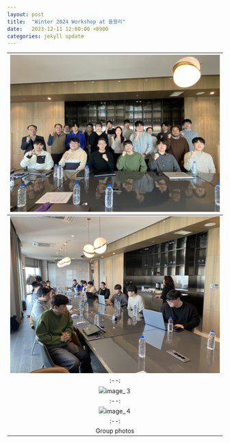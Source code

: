 ```yaml
---
layout: post
title:  "Winter 2024 Workshop at 을왕리"
date:   2023-12-11 12:00:00 +0900
categories: jekyll update
---
```


| ![image_1](https://github.com/Inha-ERE/cure.github.io/blob/main/_images/2024winter_1.jpg?raw=true) | 
|:--:| 
| ![image_2](https://github.com/Inha-ERE/cure.github.io/blob/main/_images/2024winter_2.jpg?raw=true)  |
|:--:| 
| ![image_３](https://github.com/Inha-ERE/cure.github.io/blob/main/_images/2024winter_３.jpg?raw=true)  |
|:--:| 
| ![image_４](https://github.com/Inha-ERE/cure.github.io/blob/main/_images/2024winter_４.jpg?raw=true)  |
|:--:| 
|Group photos| 
